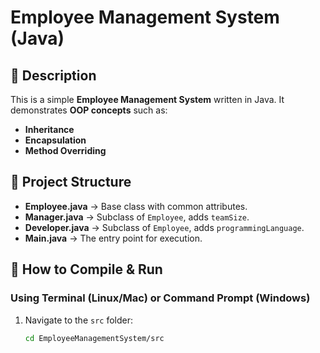 # Employee Management System (Java)

## 📌 Description
This is a simple **Employee Management System** written in Java. It demonstrates **OOP concepts** such as:
- **Inheritance**
- **Encapsulation**
- **Method Overriding**

## 📂 Project Structure
- **Employee.java** → Base class with common attributes.
- **Manager.java** → Subclass of `Employee`, adds `teamSize`.
- **Developer.java** → Subclass of `Employee`, adds `programmingLanguage`.
- **Main.java** → The entry point for execution.

## 🚀 How to Compile & Run
### **Using Terminal (Linux/Mac) or Command Prompt (Windows)**
1. Navigate to the `src` folder:
   ```sh
   cd EmployeeManagementSystem/src
